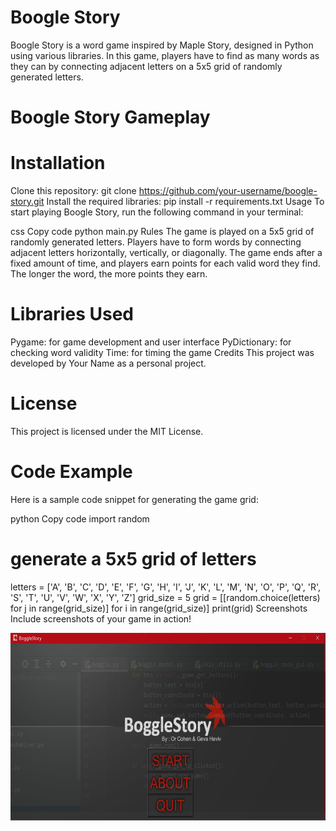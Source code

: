 # Boogle Story
Boogle Story is a word game inspired by Maple Story, designed in Python using various libraries. In this game, players have to find as many words as they can by connecting adjacent letters on a 5x5 grid of randomly generated letters.

# Boogle Story Gameplay

# Installation
Clone this repository: git clone https://github.com/your-username/boogle-story.git
Install the required libraries: pip install -r requirements.txt
Usage
To start playing Boogle Story, run the following command in your terminal:

css
Copy code
python main.py
Rules
The game is played on a 5x5 grid of randomly generated letters. Players have to form words by connecting adjacent letters horizontally, vertically, or diagonally. The game ends after a fixed amount of time, and players earn points for each valid word they find. The longer the word, the more points they earn.

# Libraries Used
Pygame: for game development and user interface
PyDictionary: for checking word validity
Time: for timing the game
Credits
This project was developed by Your Name as a personal project.

# License
This project is licensed under the MIT License.

# Code Example
Here is a sample code snippet for generating the game grid:

python
Copy code
import random

# generate a 5x5 grid of letters
letters = ['A', 'B', 'C', 'D', 'E', 'F', 'G', 'H', 'I', 'J', 'K', 'L', 'M', 'N', 'O', 'P', 'Q', 'R', 'S', 'T', 'U', 'V', 'W', 'X', 'Y', 'Z']
grid_size = 5
grid = [[random.choice(letters) for j in range(grid_size)] for i in range(grid_size)]
print(grid)
Screenshots
Include screenshots of your game in action!

<img src="Readmepics/mainscreen.png" alt="Description of Image" width="600" height="300">

